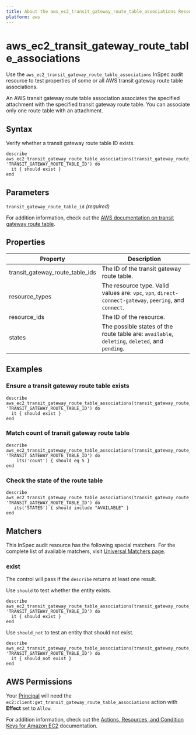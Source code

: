 ```yaml
---
title: About the aws_ec2_transit_gateway_route_table_associations Resource
platform: aws
---
```


# aws\_ec2\_transit\_gateway\_route_table\_associations

Use the `aws_ec2_transit_gateway_route_table_associations` InSpec audit resource to test properties of some or all AWS transit gateway route table associations.

An AWS transit gateway route table association associates the specified attachment with the specified transit gateway route table. You can associate only one route table with an attachment.

## Syntax

Verify whether a transit gateway route table ID exists.

    describe aws_ec2_transit_gateway_route_table_associations(transit_gateway_route_table_id: 'TRANSIT_GATEWAY_ROUTE_TABLE_ID') do
      it { should exist }
    end

## Parameters

`transit_gateway_route_table_id` _(required)_

For addition information, check out the [AWS documentation on transit gateway route table](https://docs.aws.amazon.com/AWSCloudFormation/latest/UserGuide/aws-resource-ec2-transitgatewayroutetableassociation.html).

## Properties

| Property | Description|
| --- | --- |
| transit_gateway_route_table_ids | The ID of the transit gateway route table. |
| resource_types | The resource type. Valid values are: `vpc`, `vpn`, `direct-connect-gateway`, `peering`, and `connect`. |
| resource_ids | The ID of the resource. |
| states | The possible states of the route table are: `available`, `deleting`, `deleted`, and `pending`. |

## Examples

### Ensure a transit gateway route table exists

    describe aws_ec2_transit_gateway_route_table_associations(transit_gateway_route_table_id: 'TRANSIT_GATEWAY_ROUTE_TABLE_ID') do
      it { should exist }
    end

### Match count of transit gateway route table

    describe aws_ec2_transit_gateway_route_table_associations(transit_gateway_route_table_id: 'TRANSIT_GATEWAY_ROUTE_TABLE_ID') do
        its('count') { should eq 5 }
    end

### Check the state of the route table

    describe aws_ec2_transit_gateway_route_table_associations(transit_gateway_route_table_id: 'TRANSIT_GATEWAY_ROUTE_TABLE_ID') do
       its('STATES') { should include "AVAILABLE" }
    end

## Matchers

This InSpec audit resource has the following special matchers. For the complete list of available matchers, visit [Universal Matchers page](https://www.inspec.io/docs/reference/matchers/).

### exist

The control will pass if the `describe` returns at least one result.

Use `should` to test whether the entity exists.

    describe aws_ec2_transit_gateway_route_table_associations(transit_gateway_route_table_id: 'TRANSIT_GATEWAY_ROUTE_TABLE_ID') do
      it { should exist }
    end

Use `should_not` to test an entity that should not exist.

    describe aws_ec2_transit_gateway_route_table_associations(transit_gateway_route_table_id: 'TRANSIT_GATEWAY_ROUTE_TABLE_ID') do
      it { should_not exist }
    end

## AWS Permissions

Your [Principal](https://docs.aws.amazon.com/IAM/latest/UserGuide/intro-structure.html#intro-structure-principal) will need the `ec2:client:get_transit_gateway_route_table_associations` action with **Effect** set to `Allow`.

For addition information, check out the [Actions, Resources, and Condition Keys for Amazon EC2](https://docs.aws.amazon.com/IAM/latest/UserGuide/list_amazonec2.html) documentation.
